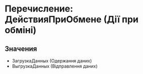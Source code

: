 ﻿# Перечисление: ДействияПриОбмене (Дії при обміні)

## Значения

- ЗагрузкаДанных (Одержання даних)
- ВыгрузкаДанных (Відправлення даних)

